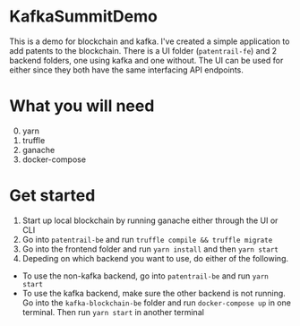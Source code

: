 # KafkaSummitDemo

This is a demo for blockchain and kafka. I've created a simple application to add patents to the blockchain. There is a UI folder (`patentrail-fe`) and 2 backend folders, one using kafka and one without. The UI can be used for either since they both have the same interfacing API endpoints.

# What you will need
0. yarn
1. truffle
2. ganache
3. docker-compose

# Get started
1. Start up local blockchain by running ganache either through the UI or CLI
2. Go into `patentrail-be` and run `truffle compile && truffle migrate`
3. Go into the frontend folder and run `yarn install` and then `yarn start`
4. Depeding on which backend you want to use, do either of the following.
- To use the non-kafka backend, go into `patentrail-be` and run `yarn start`
- To use the kafka backend, make sure the other backend is not running. Go into the `kafka-blockchain-be` folder and run `docker-compose up` in one terminal. Then run `yarn start` in another terminal



